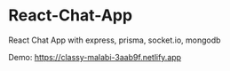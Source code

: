 # React-Chat-App
React Chat App with express, prisma, socket.io, mongodb

Demo:
https://classy-malabi-3aab9f.netlify.app
